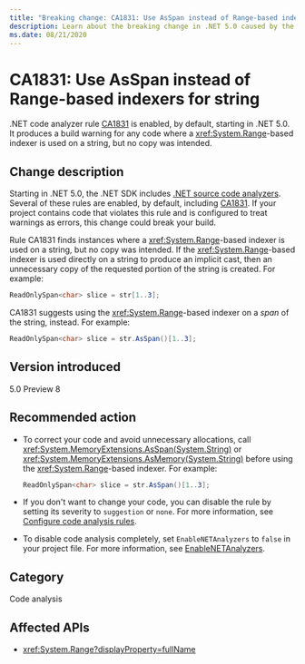 ```yaml
---
title: "Breaking change: CA1831: Use AsSpan instead of Range-based indexers for string"
description: Learn about the breaking change in .NET 5.0 caused by the enablement of code analysis rule CA1831.
ms.date: 08/21/2020
---
```

# CA1831: Use AsSpan instead of Range-based indexers for string

.NET code analyzer rule [CA1831](/visualstudio/code-quality/ca1831) is enabled, by default, starting in .NET 5.0. It produces a build warning for any code where a <xref:System.Range>-based indexer is used on a string, but no copy was intended.

## Change description

Starting in .NET 5.0, the .NET SDK includes [.NET source code analyzers](../../../../fundamentals/code-analysis/overview.md). Several of these rules are enabled, by default, including [CA1831](/visualstudio/code-quality/ca1831). If your project contains code that violates this rule and is configured to treat warnings as errors, this change could break your build.

Rule CA1831 finds instances where a <xref:System.Range>-based indexer is used on a string, but no copy was intended. If the <xref:System.Range>-based indexer is used directly on a string to produce an implicit cast, then an unnecessary copy of the requested portion of the string is created. For example:

```csharp
ReadOnlySpan<char> slice = str[1..3];
```

CA1831 suggests using the <xref:System.Range>-based indexer on a *span* of the string, instead. For example:

```csharp
ReadOnlySpan<char> slice = str.AsSpan()[1..3];
```

## Version introduced

5.0 Preview 8

## Recommended action

- To correct your code and avoid unnecessary allocations, call <xref:System.MemoryExtensions.AsSpan(System.String)> or <xref:System.MemoryExtensions.AsMemory(System.String)> before using the <xref:System.Range>-based indexer. For example:

  ```csharp
  ReadOnlySpan<char> slice = str.AsSpan()[1..3];
  ```

- If you don't want to change your code, you can disable the rule by setting its severity to `suggestion` or `none`. For more information, see [Configure code analysis rules](../../../../fundamentals/productivity/configure-code-analysis-rules.md).

- To disable code analysis completely, set `EnableNETAnalyzers` to `false` in your project file. For more information, see [EnableNETAnalyzers](../../../project-sdk/msbuild-props.md#enablenetanalyzers).

## Category

Code analysis

## Affected APIs

- <xref:System.Range?displayProperty=fullName>

<!--

## Affected APIs

- `T:System.Range`

-->
